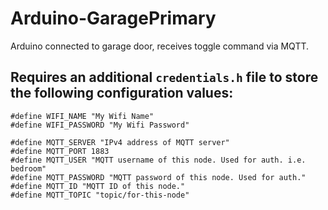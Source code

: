 # Arduino-GaragePrimary
Arduino connected to garage door, receives toggle command via MQTT.

## Requires an additional `credentials.h` file to store the following configuration values:
```
#define WIFI_NAME "My Wifi Name"
#define WIFI_PASSWORD "My Wifi Password"

#define MQTT_SERVER "IPv4 address of MQTT server"
#define MQTT_PORT 1883
#define MQTT_USER "MQTT username of this node. Used for auth. i.e. bedroom"
#define MQTT_PASSWORD "MQTT password of this node. Used for auth."
#define MQTT_ID "MQTT ID of this node."
#define MQTT_TOPIC "topic/for-this-node"
```

